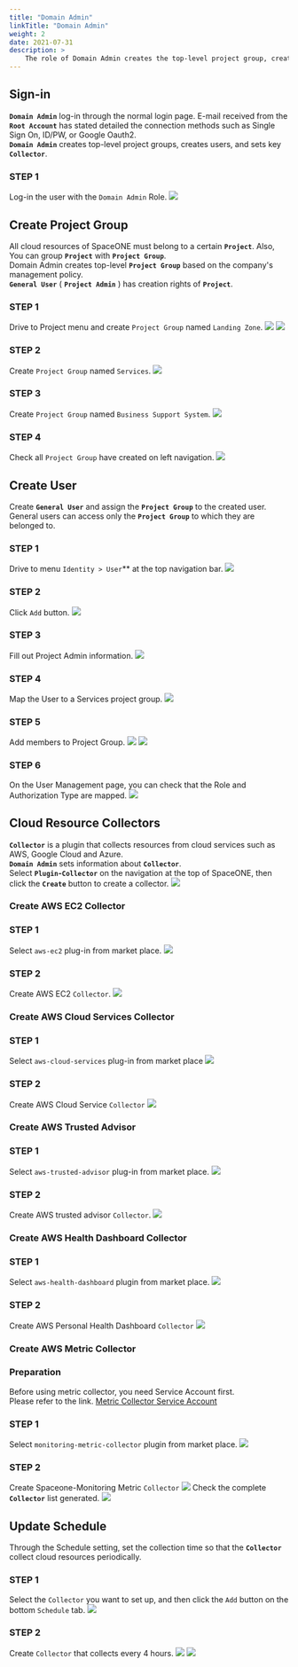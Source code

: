 ```yaml
---
title: "Domain Admin"
linkTitle: "Domain Admin"
weight: 2
date: 2021-07-31
description: >
    The role of Domain Admin creates the top-level project group, creates users, and sets the main collector.
---
```


## Sign-in
**`Domain Admin`** log-in through the normal login page. E-mail received from the **`Root Account`** has stated detailed the connection methods such as Single Sign On, ID/PW, or Google Oauth2.<br>
**`Domain Admin`** creates top-level project groups, creates users, and sets key **`Collector`**.<br>

### STEP 1
Log-in the user with the `Domain Admin` Role.
![](/docs/guides/admin_guide/getting-started/Domain-Admin_img/Domain-Admin_image_01.png)

## Create Project Group
All cloud resources of SpaceONE must belong to a certain **`Project`**. Also, You can group **`Project`** with **`Project Group`**.<br>
Domain Admin creates top-level **`Project Group`** based on the company's management policy.<br>
**`General User`** ( **`Project Admin`** ) has creation rights of **`Project`**. <br>

### STEP 1
Drive to Project menu and create `Project Group` named `Landing Zone`.
![](/docs/guides/admin_guide/getting-started/Domain-Admin_img/Domain-Admin_image_02.png)
![](/docs/guides/admin_guide/getting-started/Domain-Admin_img/Domain-Admin_image_03.png)

### STEP 2
Create `Project Group` named `Services`.
![](/docs/guides/admin_guide/getting-started/Domain-Admin_img/Domain-Admin_image_04.png)

### STEP 3
Create `Project Group` named `Business Support System`.
![](/docs/guides/admin_guide/getting-started/Domain-Admin_img/Domain-Admin_image_05.png)

### STEP 4
Check all `Project Group` have created on left navigation.
![](/docs/guides/admin_guide/getting-started/Domain-Admin_img/Domain-Admin_image_06.png)

## Create User
Create **`General User`** and assign the **`Project Group`** to the created user.<br>
General users can access only the **`Project Group`** to which they are belonged to.

### STEP 1
Drive to menu `Identity > User`** at the top navigation bar.
![](/docs/guides/admin_guide/getting-started/Domain-Admin_img/Domain-Admin_image_07.png)

### STEP 2
Click `Add` button. 
![](/docs/guides/admin_guide/getting-started/Domain-Admin_img/Domain-Admin_image_08.png)

### STEP 3
Fill out Project Admin information. 
![](/docs/guides/admin_guide/getting-started/Domain-Admin_img/Domain-Admin_image_09.png)

### STEP 4 
Map the User to a Services project group.
![](/docs/guides/admin_guide/getting-started/Domain-Admin_img/Domain-Admin_image_10.png)

### STEP 5 
Add members to Project Group.
![](/docs/guides/admin_guide/getting-started/Domain-Admin_img/Domain-Admin_image_11.png)
![](/docs/guides/admin_guide/getting-started/Domain-Admin_img/Domain-Admin_image_12.png)

### STEP 6
On the User Management page, you can check that the Role and Authorization Type are mapped.
![](/docs/guides/admin_guide/getting-started/Domain-Admin_img/Domain-Admin_image_13.png)

## Cloud Resource Collectors
**`Collector`** is a plugin that collects resources from cloud services such as AWS, Google Cloud and Azure.<br>
**`Domain Admin`** sets information about **`Collector`**.<br>
Select **`Plugin`-`Collector`** on the navigation at the top of SpaceONE, then click the **`Create`** button to create a collector.
![](/docs/guides/admin_guide/getting-started/Domain-Admin_img/Domain-Admin_image_14.png)

### Create AWS EC2 Collector

### STEP 1
Select `aws-ec2` plug-in from market place.
![](/docs/guides/admin_guide/getting-started/Domain-Admin_img/Domain-Admin_image_15.png)

### STEP 2
Create AWS EC2 `Collector`.
![](/docs/guides/admin_guide/getting-started/Domain-Admin_img/Domain-Admin_image_16.png)

### Create AWS Cloud Services Collector

### STEP 1
Select `aws-cloud-services` plug-in from market place
![](/docs/guides/admin_guide/getting-started/Domain-Admin_img/Domain-Admin_image_17.png)

### STEP 2
Create AWS Cloud Service `Collector` 
![](/docs/guides/admin_guide/getting-started/Domain-Admin_img/Domain-Admin_image_18.png)


### Create AWS Trusted Advisor

### STEP 1
Select `aws-trusted-advisor` plug-in from market place.
![](/docs/guides/admin_guide/getting-started/Domain-Admin_img/Domain-Admin_image_19.png)

### STEP 2
Create AWS trusted advisor `Collector`.
![](/docs/guides/admin_guide/getting-started/Domain-Admin_img/Domain-Admin_image_20.png)

### Create AWS Health Dashboard Collector

### STEP 1
Select `aws-health-dashboard` plugin from market place.
![](/docs/guides/admin_guide/getting-started/Domain-Admin_img/Domain-Admin_image_21.png)

### STEP 2
Create AWS Personal Health Dashboard `Collector`
![](/docs/guides/admin_guide/getting-started/Domain-Admin_img/Domain-Admin_image_22.png)

### Create AWS Metric Collector

### Preparation
Before using metric collector, you need Service Account first. <br>
Please refer to the link. <a href ="/docs/guides/admin_guide/getting-started/metric-collector-quick-start">Metric Collector Service Account</a> 

### STEP 1
Select `monitoring-metric-collector` plugin from market place.
![](/docs/guides/admin_guide/getting-started/Domain-Admin_img/Domain-Admin_image_23.png)

### STEP 2
Create Spaceone-Monitoring Metric `Collector`
![](/docs/guides/admin_guide/getting-started/Domain-Admin_img/Domain-Admin_image_24.png)
Check the complete **`Collector`** list generated.
![](/docs/guides/admin_guide/getting-started/Domain-Admin_img/Domain-Admin_image_25.png)

## Update Schedule
Through the Schedule setting, set the collection time so that the **`Collector`** collect cloud resources periodically.

### STEP 1 
Select the `Collector` you want to set up, and then click the `Add` button on the bottom `Schedule` tab.
![](/docs/guides/admin_guide/getting-started/Domain-Admin_img/Domain-Admin_image_26.png)

### STEP 2 
Create `Collector` that collects every 4 hours.
![](/docs/guides/admin_guide/getting-started/Domain-Admin_img/Domain-Admin_image_27.png)
![](/docs/guides/admin_guide/getting-started/Domain-Admin_img/Domain-Admin_image_28.png)
